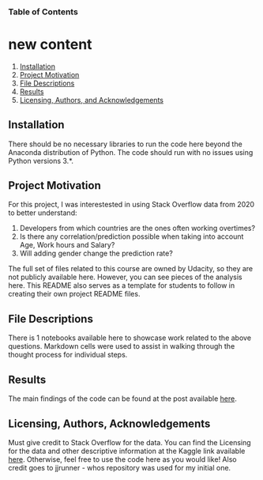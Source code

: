 
### Table of Contents
# new content
1. [Installation](#installation)
2. [Project Motivation](#motivation)
3. [File Descriptions](#files)
4. [Results](#results)
5. [Licensing, Authors, and Acknowledgements](#licensing)

## Installation <a name="installation"></a>

There should be no necessary libraries to run the code here beyond the Anaconda distribution of Python.  The code should run with no issues using Python versions 3.*.

## Project Motivation<a name="motivation"></a>

For this project, I was interestested in using Stack Overflow data from 2020 to better understand:

1. Developers from which countries are the ones often working overtimes?
2. Is there any correlation/prediction possible when taking into account Age, Work hours and Salary?
3. Will adding gender change the prediction rate?

The full set of files related to this course are owned by Udacity, so they are not publicly available here.  However, you can see pieces of the analysis here.  This README also serves as a template for students to follow in creating their own project README files.

## File Descriptions <a name="files"></a>

There is 1 notebooks available here to showcase work related to the above questions. Markdown cells were used to assist in walking through the thought process for individual steps.

## Results<a name="results"></a>

The main findings of the code can be found at the post available [here](https://medium.com/@vladislav.zemba/3-questions-1-survey-d22b2e33eb97).

## Licensing, Authors, Acknowledgements<a name="licensing"></a>

Must give credit to Stack Overflow for the data.  You can find the Licensing for the data and other descriptive information at the Kaggle link available [here](https://www.kaggle.com/stackoverflow/so-survey-2017/data).  Otherwise, feel free to use the code here as you would like! 
Also credit goes to jjrunner - whos repository was used for my initial one.
